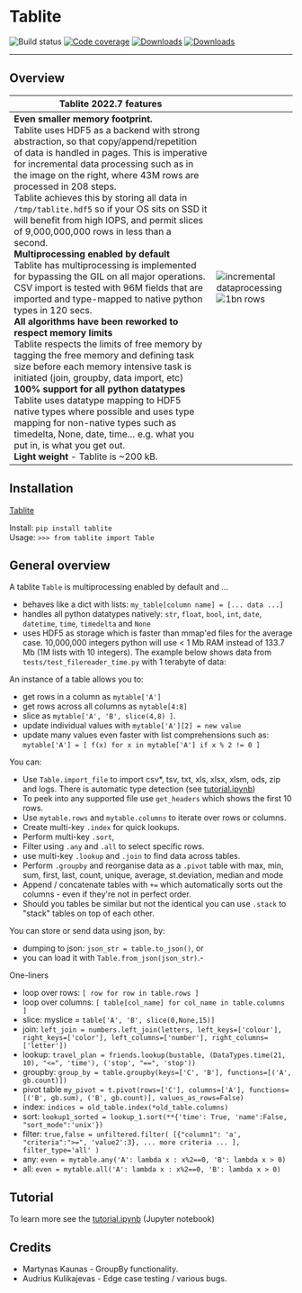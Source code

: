 # Tablite

![Build status](https://github.com/root-11/tablite/actions/workflows/python-package.yml/badge.svg)
[![Code coverage](https://codecov.io/gh/root-11/tablite/branch/master/graph/badge.svg)](https://codecov.io/gh/root-11/tablite)
[![Downloads](https://pepy.tech/badge/tablite)](https://pepy.tech/project/tablite)
[![Downloads](https://pepy.tech/badge/tablite/month)](https://pepy.tech/project/tablite)

--------------

## Overview

|Tablite 2022.7 features |  |
|---|---|
|**Even smaller memory footprint.**<br>Tablite uses HDF5 as a backend with strong abstraction, so that copy/append/repetition of data is handled in pages. This is imperative for incremental data processing such as in the image on the right, where 43M rows are processed in 208 steps.<br>Tablite achieves this by storing all data in `/tmp/tablite.hdf5` so if your OS sits on SSD it will benefit from high IOPS, and permit slices of 9,000,000,000 rows in less than a second.<br>**Multiprocessing enabled by default**<br>Tablite has multiprocessing is implemented for bypassing the GIL on all major operations. <br>CSV import is tested with 96M fields that are imported and type-mapped to native python types in 120 secs.<br>**All algorithms have been reworked to respect memory limits**<br>Tablite respects the limits of free memory by tagging the free memory and defining task size before each memory intensive task is initiated (join, groupby, data import, etc)<br>**100% support for all python datatypes**<br>Tablite uses datatype mapping to HDF5 native types where possible and uses type mapping for non-native types such as timedelta, None, date, time… e.g. what you put in, is what you get out.<br>**Light weight** - Tablite is ~200 kB.|![incremental dataprocessing](../../blob/master/images/incremental_dataprocessing.png?raw=true) <br> ![1bn rows](../../blob/master/images/1TB_test.png?raw=true)|


## Installation

[Tablite](https://pypi.org/project/tablite/)

Install: `pip install tablite`  
Usage:  `>>> from tablite import Table`  

## General overview

A tablite `Table` is multiprocessing enabled by default and ...

- behaves like a dict with lists: `my_table[column name] = [... data ...]`
- handles all python datatypes natively: `str`, `float`, `bool`, `int`, `date`, `datetime`, `time`, `timedelta` and `None`
- uses HDF5 as storage which is faster than mmap'ed files for the average case. 10,000,000 integers python will use < 1 Mb RAM instead of 133.7 Mb (1M lists with 10 integers). The example below shows data from `tests/test_filereader_time.py` with 1 terabyte of data:

An instance of a table allows you to:

- get rows in a column as `mytable['A']`
- get rows across all columns as `mytable[4:8]`
- slice as `mytable['A', 'B', slice(4,8) ]`.
- update individual values with `mytable['A'][2] = new value`
- update many values even faster with list comprehensions such as: `mytable['A'] = [ f(x) for x in mytable['A'] if x % 2 != 0 ]`

You can:

- Use `Table.import_file` to import csv*, tsv, txt, xls, xlsx, xlsm, ods, zip and logs. There is automatic type detection (see [tutorial.ipynb](https://github.com/root-11/tablite/blob/master/tutorial.ipynb))
- To peek into any supported file use `get_headers` which shows the first 10 rows.
- Use `mytable.rows` and `mytable.columns` to iterate over rows or columns.
- Create multi-key `.index` for quick lookups.
- Perform multi-key `.sort`,
- Filter using `.any` and `.all` to select specific rows.
- use multi-key `.lookup` and `.join` to find data across tables.
- Perform `.groupby` and reorganise data as a `.pivot` table with max, min, sum, first, last, count, unique, average, st.deviation, median and mode
- Append / concatenate tables with `+=` which automatically sorts out the columns - even if they're not in perfect order.
- Should you tables be similar but not the identical you can use `.stack` to "stack" tables on top of each other.

You can store or send data using json, by:

- dumping to json: `json_str = table.to_json()`, or
- you can load it with `Table.from_json(json_str)`.-

One-liners

- loop over rows: `[ row for row in table.rows ]`
- loop over columns: `[ table[col_name] for col_name in table.columns ]`
- slice: myslice = `table['A', 'B', slice(0,None,15)]`
- join: `left_join = numbers.left_join(letters, left_keys=['colour'], right_keys=['color'], left_columns=['number'], right_columns=['letter'])`
- lookup: `travel_plan = friends.lookup(bustable, (DataTypes.time(21, 10), "<=", 'time'), ('stop', "==", 'stop'))`
- groupby: `group_by = table.groupby(keys=['C', 'B'], functions=[('A', gb.count)])`
- pivot table `my_pivot = t.pivot(rows=['C'], columns=['A'], functions=[('B', gb.sum), ('B', gb.count)], values_as_rows=False)`
- index: `indices = old_table.index(*old_table.columns)`
- sort: `lookup1_sorted = lookup_1.sort(**{'time': True, 'name':False, "sort_mode":'unix'})`
- filter: `true,false = unfiltered.filter( [{"column1": 'a', "criteria":">=", 'value2':3}, ... more criteria ... ], filter_type='all' )`
- any: `even = mytable.any('A': lambda x : x%2==0, 'B': lambda x > 0)`
- all: `even = mytable.all('A': lambda x : x%2==0, 'B': lambda x > 0)`

## Tutorial

To learn more see the [tutorial.ipynb](https://github.com/root-11/tablite/blob/master/tutorial.ipynb) (Jupyter notebook)

## Credits

- Martynas Kaunas - GroupBy functionality.
- Audrius Kulikajevas - Edge case testing / various bugs.
